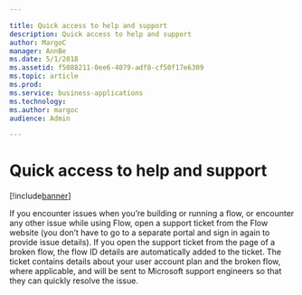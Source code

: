 ```yaml
---

title: Quick access to help and support
description: Quick access to help and support
author: MargoC
manager: AnnBe
ms.date: 5/1/2018
ms.assetid: f5088211-0ee6-4079-adf8-cf50f17e6309
ms.topic: article
ms.prod: 
ms.service: business-applications
ms.technology: 
ms.author: margoc
audience: Admin

---
```

#  Quick access to help and support




[!include[banner](../../../includes/banner.md)]

If you encounter issues when you’re building or running a flow, or encounter any
other issue while using Flow, open a support ticket from the Flow website (you
don’t have to go to a separate portal and sign in again to provide issue
details). If you open the support ticket from the page of a broken flow, the
flow ID details are automatically added to the ticket. The ticket contains
details about your user account plan and the broken flow, where applicable, and
will be sent to Microsoft support engineers so that they can quickly resolve the
issue.

